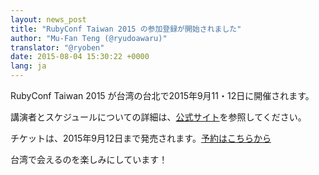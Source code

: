 ```yaml
---
layout: news_post
title: "RubyConf Taiwan 2015 の参加登録が開始されました"
author: "Mu-Fan Teng (@ryudoawaru)"
translator: "@ryoben"
date: 2015-08-04 15:30:22 +0000
lang: ja
---
```


RubyConf Taiwan 2015 が台湾の台北で2015年9月11・12日に開催されます。

講演者とスケジュールについての詳細は、[公式サイト](http://rubyconf.tw)を参照してください。

チケットは、2015年9月12日まで発売されます。[予約はこちらから](http://rubytaiwan.kktix.cc/events/rubyconftw2015?locale=ja)

台湾で会えるのを楽しみにしています！
